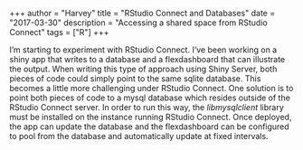 +++
author = "Harvey"
title = "RStudio Connect and Databases"
date = "2017-03-30"
description = "Accessing a shared space from RStudio Connect"
tags = ["R"]
+++

I’m starting to experiment with RStudio Connect.  I’ve been working on a shiny app that writes to a database and a flexdashboard that can illustrate the output.  When writing this type of approach using Shiny Server, both pieces of code could simply point to the same sqlite database.  This becomes a little more challenging under RStudio Connect.  One solution is to point both pieces of code to a mysql database which resides outside of the RStudio Connect server.  In order to run this way, the *libmysqlclient* library must be installed on the instance running RStudio Connect.  Once deployed, the app can update the database and the flexdashboard can be configured to pool from the database and automatically update at fixed intervals.
